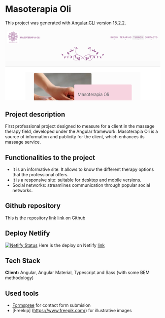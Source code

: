 # Masoterapia Oli

This project was generated with [Angular CLI](https://github.com/angular/angular-cli) version 15.2.2.

![Masoterapia Oli](Masoterapia_Oli.png)
## Project description
First professional project designed to measure for a client in the massage therapy field, developed under the Angular framework.
Masoterapia Oli is a source of information and publicity for the client, which enhances its massage service.
## Functionalities to the project
- It is an informative site: It allows to know the different therapy options that the professional offers.
- It is a responsive site: suitable for desktop and mobile versions.
- Social networks: streamlines communication through popular social networks.
## Github repository
This is the repository link [link](https://github.com/Afalkenhagen/PortfolioDev) on Github
## Deploy Netlify
[![Netlify Status](https://api.netlify.com/api/v1/badges/5a180dd9-3a6c-44c2-8807-92fa74500ef3/deploy-status)](https://app.netlify.com/sites/masoterapiaoli/deploys)
Here is the deploy on Netlify [link](https://masoterapiaoli.netlify.app/)
## Tech Stack
**Client:** Angular, Angular Material, Typescript and Sass (with some BEM methodology) 
## Used tools
- [Formspree](https://formspree.io/) for contact form submision
- [Freekip] (https://www.freepik.com/) for illustrative images

